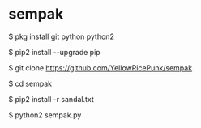 # sempak
$ pkg install git python python2

$ pip2 install --upgrade pip

$ git clone https://github.com/YellowRicePunk/sempak

$ cd sempak

$ pip2 install -r sandal.txt

$ python2 sempak.py



